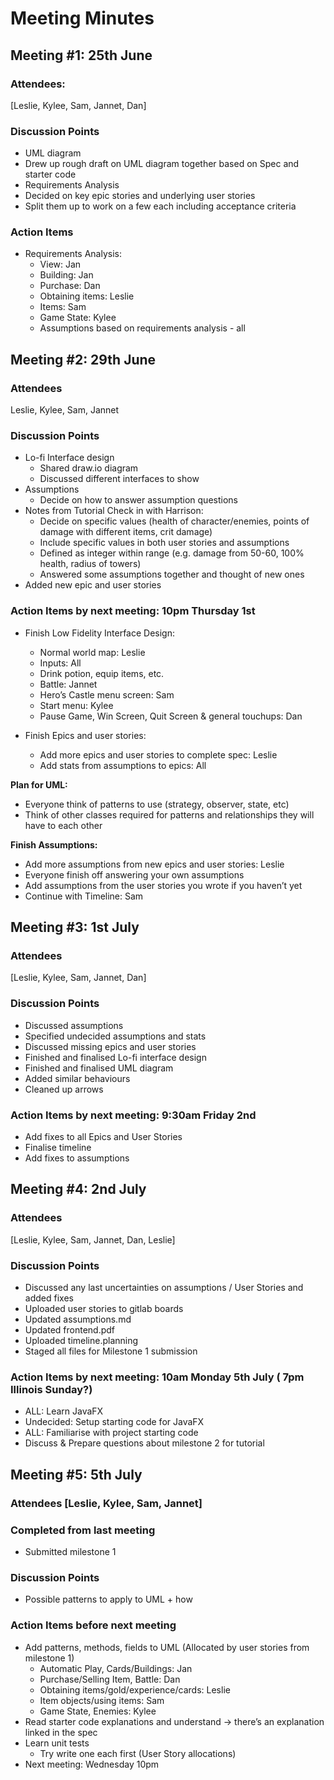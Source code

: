 ﻿# Meeting Minutes

  

## Meeting #1: 25th June

  
### **Attendees:**  
[Leslie, Kylee, Sam, Jannet, Dan]

### **Discussion Points**

-   UML diagram    
-   Drew up rough draft on UML diagram together based on Spec and starter code    
-   Requirements Analysis
-   Decided on key epic stories and underlying user stories    
-   Split them up to work on a few each including acceptance criteria
    

### **Action Items**

-   Requirements Analysis:
	-   View: Jan    
	-   Building: Jan    
	-   Purchase: Dan    
	-   Obtaining items: Leslie    
	-   Items: Sam    
	-   Game State: Kylee    
	-   Assumptions based on requirements analysis - all    

## Meeting #2: 29th June

### **Attendees** 
Leslie, Kylee, Sam, Jannet

### **Discussion Points**

-   Lo-fi Interface design    
	-   Shared draw.io diagram    
	-   Discussed different interfaces to show
-   Assumptions
	-  	 Decide on how to answer assumption questions
-  Notes from  Tutorial Check in with Harrison:
	-   Decide on specific values (health of character/enemies, points of damage with different items, crit damage)
	-   Include specific values in both user stories and assumptions
	-   Defined as integer within range (e.g. damage from 50-60, 100% health, radius of towers)
   -   Answered some assumptions together and thought of new ones
-   Added new epic and user stories

### **Action Items**  by next meeting: 10pm Thursday 1st

-   Finish Low Fidelity Interface Design:
	-   Normal world map: Leslie
	-   Inputs: All
	-   Drink potion, equip items, etc.
	-   Battle: Jannet
	-   Hero’s Castle menu screen: Sam
	-   Start menu: Kylee
	-   Pause Game, Win Screen, Quit Screen & general touchups: Dan

-   Finish Epics and user stories:
	-   Add more epics and user stories to complete spec: Leslie
	-   Add stats from assumptions to epics: All
    

**Plan for UML:**
    
-   Everyone think of patterns to use (strategy, observer, state, etc)
-   Think of other classes required for patterns and relationships they will have to each other

**Finish Assumptions:**    
-   Add more assumptions from new epics and user stories: Leslie    
-   Everyone finish off answering your own assumptions    
-   Add assumptions from the user stories you wrote if you haven’t yet    
-   Continue with Timeline: Sam      

## Meeting #3: 1st July

### Attendees 
[Leslie, Kylee, Sam, Jannet, Dan]

### Discussion Points

-   Discussed assumptions
-   Specified undecided assumptions and stats
-   Discussed missing epics and user stories
-   Finished and finalised Lo-fi interface design
-   Finished and finalised UML diagram
-   Added similar behaviours
-   Cleaned up arrows
   

### Action Items by next meeting: 9:30am Friday 2nd
-   Add fixes to all Epics and User Stories    
-   Finalise timeline    
-   Add fixes to assumptions    

## Meeting #4: 2nd July

### Attendees 
[Leslie, Kylee, Sam, Jannet, Dan, Leslie]

 
### Discussion Points

-   Discussed any last uncertainties on assumptions / User Stories and added fixes    
-   Uploaded user stories to gitlab boards    
-   Updated assumptions.md
-   Updated frontend.pdf    
-   Uploaded timeline.planning    
-   Staged all files for Milestone 1 submission
### Action Items by next meeting: 10am Monday 5th July ( 7pm Illinois Sunday?)

-   ALL: Learn JavaFX    
-   Undecided: Setup starting code for JavaFX    
-   ALL: Familiarise with project starting code    
-   Discuss & Prepare questions about milestone 2 for tutorial


## Meeting #5: 5th July

### Attendees [Leslie, Kylee, Sam, Jannet]

### Completed from last meeting
- Submitted milestone 1

### Discussion Points
- Possible patterns to apply to UML + how

### Action Items before next meeting
- Add patterns, methods, fields to UML (Allocated by user stories from milestone 1)
	- Automatic Play, Cards/Buildings: Jan
	- Purchase/Selling Item, Battle: Dan
	- Obtaining items/gold/experience/cards: Leslie
	- Item objects/using items: Sam
	- Game State, Enemies: Kylee
- Read starter code explanations and understand → there’s an explanation linked in the spec
- Learn unit tests
	- Try write one each first (User Story allocations)
- Next meeting: Wednesday 10pm
